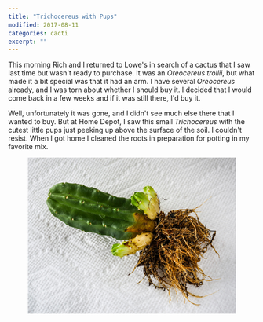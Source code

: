 ```yaml
---
title: "Trichocereus with Pups"
modified: 2017-08-11
categories: cacti
excerpt: ""
---
```


This morning Rich and I returned to Lowe's in search of a cactus that I saw last time but wasn't ready to purchase. It was an *Oreocereus trollii*, but what made it a bit special was that it had an arm. I have several *Oreocereus* already, and I was torn about whether I should buy it. I decided that I would come back in a few weeks and if it was still there, I'd buy it.

Well, unfortunately it was gone, and I didn't see much else there that I wanted to buy. But at Home Depot, I saw this small *Trichocereus* with the cutest little pups just peeking up above the surface of the soil. I couldn't resist. When I got home I cleaned the roots in preparation for potting in my favorite mix.

<figure>
  <a href="/images/cacti/P1040741cl+.jpg" title="Trichocereus, bare-rooted"><img src="/images/cacti/P1040741b.jpg" title="Trichocereus, bare-rooted"></a>
  <figcaption></figcaption>
</figure>